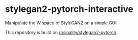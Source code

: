 # stylegan2-pytorch-interactive
Manipulate the W space of StyleGAN2 on a simple GUI.

This repository is build on [rosinality/stylegan2-pytorch](https://github.com/rosinality/stylegan2-pytorch.git).

